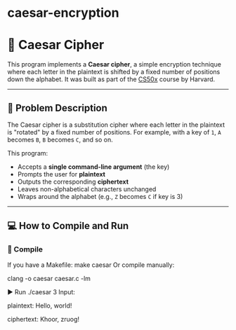 # caesar-encryption
# 🔐 Caesar Cipher

This program implements a **Caesar cipher**, a simple encryption technique where each letter in the plaintext is shifted by a fixed number of positions down the alphabet. It was built as part of the [CS50x](https://cs50.harvard.edu/x/) course by Harvard.

---

## 📌 Problem Description

The Caesar cipher is a substitution cipher where each letter in the plaintext is "rotated" by a fixed number of positions. For example, with a key of `1`, `A` becomes `B`, `B` becomes `C`, and so on.

This program:

- Accepts a **single command-line argument** (the key)
- Prompts the user for **plaintext**
- Outputs the corresponding **ciphertext**
- Leaves non-alphabetical characters unchanged
- Wraps around the alphabet (e.g., `Z` becomes `C` if key is 3)

---

## 💻 How to Compile and Run

### 🔨 Compile

If you have a Makefile:
make caesar
Or compile manually:


clang -o caesar caesar.c -lm

▶️ Run
./caesar 3
Input:

plaintext: Hello, world!

ciphertext: Khoor, zruog!
